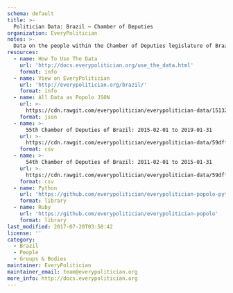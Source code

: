 ```yaml
---
schema: default
title: >-
  Politician Data: Brazil — Chamber of Deputies
organization: EveryPolitician
notes: >-
  Data on the people within the Chamber of Deputies legislature of Brazil.
resources:
  - name: How To Use The Data
    url: 'http://docs.everypolitician.org/use_the_data.html'
    format: info
  - name: View on EveryPolitician
    url: 'http://everypolitician.org/brazil/'
    format: info
  - name: All Data as Popolo JSON
    url: >-
      https://cdn.rawgit.com/everypolitician/everypolitician-data/15132c9bde518605a24eed9c75b5987a8945d24e/data/Brazil/Deputies/ep-popolo-v1.0.json
    format: json
  - name: >-
      55th Chamber of Deputies of Brazil: 2015-02-01 to 2019-01-31
    url: >-
      https://cdn.rawgit.com/everypolitician/everypolitician-data/59dff0d612de4eff9f893865e702c30f38b56bca/data/Brazil/Deputies/term-55.csv
    format: csv
  - name: >-
      54th Chamber of Deputies of Brazil: 2011-02-01 to 2015-01-31
    url: >-
      https://cdn.rawgit.com/everypolitician/everypolitician-data/59dff0d612de4eff9f893865e702c30f38b56bca/data/Brazil/Deputies/term-54.csv
    format: csv
  - name: Python
    url: 'https://github.com/everypolitician/everypolitician-popolo-python'
    format: library
  - name: Ruby
    url: 'https://github.com/everypolitician/everypolitician-popolo'
    format: library
last_modified: 2017-07-20T03:58:42
license: ''
category:
  - Brazil
  - People
  - Groups & Bodies
maintainer: EveryPolitician
maintainer_email: team@everypolitician.org
more_info: http://docs.everypolitician.org
---
```

